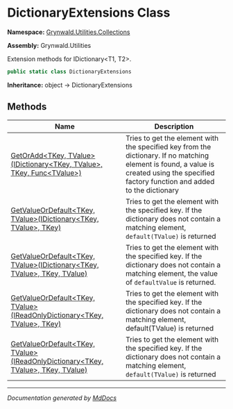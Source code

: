 # DictionaryExtensions Class

**Namespace:** [Grynwald.Utilities.Collections](../Namespace.md)

**Assembly:** Grynwald.Utilities

Extension methods for IDictionary\<T1, T2\>.

```csharp
public static class DictionaryExtensions
```

**Inheritance:** object → DictionaryExtensions

## Methods

| Name                                                                                                                                                                                        | Description                                                                                                                                                                               |
| ------------------------------------------------------------------------------------------------------------------------------------------------------------------------------------------- | ----------------------------------------------------------------------------------------------------------------------------------------------------------------------------------------- |
| [GetOrAdd\<TKey, TValue\>(IDictionary\<TKey, TValue\>, TKey, Func\<TValue\>)](Methods/GetOrAdd.md)                                                                                          | Tries to get the element with the specified key from the dictionary. If no matching element is found, a value is created using the specified factory function and added to the dictionary |
| [GetValueOrDefault\<TKey, TValue\>(IDictionary\<TKey, TValue\>, TKey)](Methods/GetValueOrDefault.md#getvalueordefaulttkey-tvalueidictionarytkey-tvalue-tkey)                                | Tries to get the element with the specified key. If the dictionary does not contain a matching element, `default(TValue)` is returned                                                     |
| [GetValueOrDefault\<TKey, TValue\>(IDictionary\<TKey, TValue\>, TKey, TValue)](Methods/GetValueOrDefault.md#getvalueordefaulttkey-tvalueidictionarytkey-tvalue-tkey-tvalue)                 | Tries to get the element with the specified key. If the dictionary does not contain a matching element, the value of `defaultValue` is returned.                                          |
| [GetValueOrDefault\<TKey, TValue\>(IReadOnlyDictionary\<TKey, TValue\>, TKey)](Methods/GetValueOrDefault.md#getvalueordefaulttkey-tvalueireadonlydictionarytkey-tvalue-tkey)                | Tries to get the element with the specified key. If the dictionary does not contain a matching element, default(TValue) is returned                                                       |
| [GetValueOrDefault\<TKey, TValue\>(IReadOnlyDictionary\<TKey, TValue\>, TKey, TValue)](Methods/GetValueOrDefault.md#getvalueordefaulttkey-tvalueireadonlydictionarytkey-tvalue-tkey-tvalue) | Tries to get the element with the specified key. If the dictionary does not contain a matching element, `default(TValue)` is returned                                                     |
___

*Documentation generated by [MdDocs](https://github.com/ap0llo/mddocs)*
